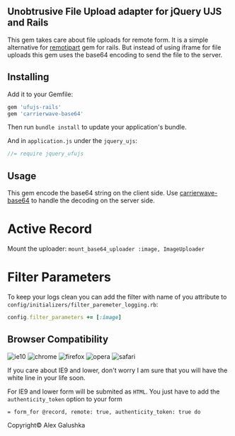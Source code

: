 Unobtrusive File Upload adapter for jQuery UJS and Rails
-

This gem takes care about file uploads for remote form.
It is a simple alternative for [remotipart](https://github.com/JangoSteve/remotipart) gem for rails.
But instead of using iframe for file uploads this gem uses the base64 encoding to send the file to the server.

Installing
-

Add it to your Gemfile:

```ruby
gem 'ufujs-rails'
gem 'carrierwave-base64'
```

Then run `bundle install` to update your application's bundle.

And in `application.js` under the `jquery_ujs`:

```javascript
//= require jquery_ufujs
```

Usage
-

This gem encode the base64 string on the client side.
Use [carrierwave-base64](https://github.com/lebedev-yury/carrierwave-base64) to handle the decoding on the server side.

Active Record
=

Mount the uploader: `mount_base64_uploader :image, ImageUploader`

Filter Parameters
=
To keep your logs clean you can add the filter with name of you attribute to `config/initializers/filter_paremeter_logging.rb`:

```ruby
config.filter_parameters += [:image]
```

Browser Compatibility
-

![ie10](http://www.browserbadge.com/ie/10/75px)
![chrome](http://www.browserbadge.com/chrome/75px)
![firefox](http://www.browserbadge.com/firefox/75px)
![opera](http://www.browserbadge.com/opera/75px)
![safari](http://www.browserbadge.com/safari/5/75px)

If you care about IE9 and lower, don't worry I am sure that you will have the white line in your life soon.

For IE9 and lower form will be submited as `HTML`.
You just have to add the `authenticity_token` option to your form

```slim
= form_for @record, remote: true, authenticity_token: true do
```

Copyright© Alex Galushka
